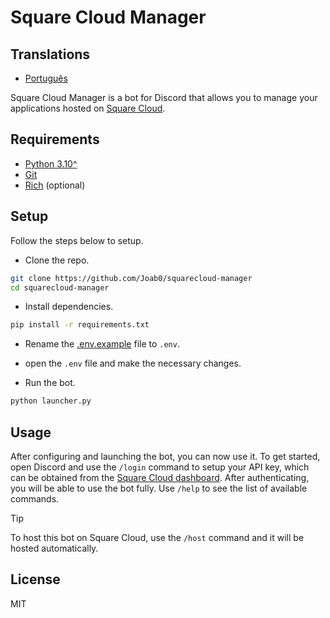 # Square Cloud Manager

## Translations

- [Português](README-pt-BR.md)

Square Cloud Manager is a bot for Discord that allows you to manage your applications hosted on [Square Cloud](https://squarecloud.app/).

## Requirements

- [Python 3.10^](https://python.org)
- [Git](https://git-scm.com/)
- [Rich](https://github.com/Textualize/rich/) (optional)

## Setup

Follow the steps below to setup.

- Clone the repo.

```bash
git clone https://github.com/Joab0/squarecloud-manager
cd squarecloud-manager
```

- Install dependencies.

```bash
pip install -r requirements.txt
```

- Rename the [.env.example](.env.example) file to `.env`.

- open the `.env` file and make the necessary changes.

- Run the bot.

```bash
python launcher.py
```

## Usage

After configuring and launching the bot, you can now use it. To get started, open Discord and use the `/login` command to setup your API key, which can be obtained from the [Square Cloud dashboard](https://squarecloud.app/dashboard/account). After authenticating, you will be able to use the bot fully. Use `/help` to see the list of available commands.
> [!TIP]
> To host this bot on Square Cloud, use the `/host` command and it will be hosted automatically.

## License

MIT
